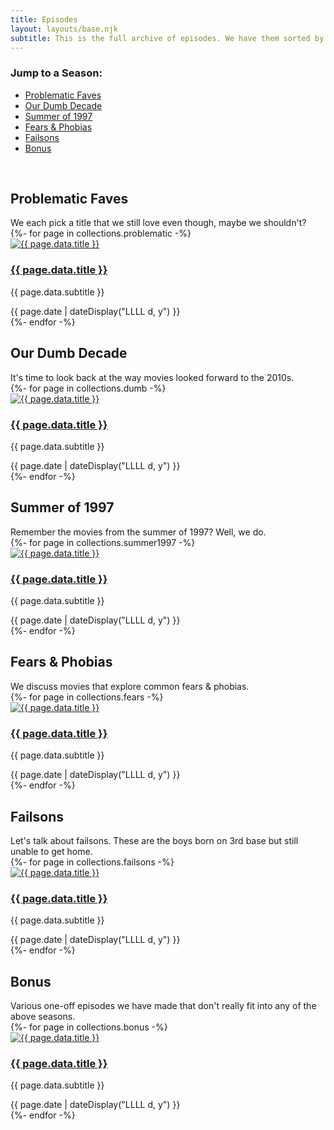 ```yaml
---
title: Episodes
layout: layouts/base.njk
subtitle: This is the full archive of episodes. We have them sorted by season, but feel free to just find a movie you enjoy and start there.
---
```


<h3>Jump to a Season:</h3>
<ul class="podcasts">
	<li><a href="#problematic">Problematic Faves</a></li>
	<li><a href="#dumb">Our Dumb Decade</a></li>
	<li><a href="#summer1997">Summer of 1997</a></li>
	<li><a href="#fears">Fears & Phobias</a></li>
	<li><a href="#failsons">Failsons</a></li>
	<li><a href="#bonus">Bonus</a></li>
</ul>
<br class="clear" />
<h2 id="problematic" class="season">Problematic Faves</h2>
We each pick a title that we still love even though, maybe we shouldn't?
<div class="flex-grid">
	{%- for page in collections.problematic -%}
	  <div class="episode">
	  	<a href="{{ page.url }}"><img src="/images/{{ page.data.image }}-thumb.jpg" alt="{{ page.data.title }}" /></a>
	  	<div>
		  	<h3><a href="{{ page.url }}">{{ page.data.title }}</a></h3>
		  	<p>{{ page.data.subtitle }}</p>
		    <span datetime="{{ page.date }}">{{ page.date | dateDisplay("LLLL d, y") }}</span>
	  </div>
	 </div>
	{%- endfor -%}
</div>

<h2 id="dumb" class="season">Our Dumb Decade</h2>
It's time to look back at the way movies looked forward to the 2010s. 
<div class="flex-grid">
	{%- for page in collections.dumb -%}
	  <div class="episode">
	  	<a href="{{ page.url }}"><img src="/images/{{ page.data.image }}-thumb.jpg" alt="{{ page.data.title }}" /></a>
	  	<div>
		  	<h3><a href="{{ page.url }}">{{ page.data.title }}</a></h3>
		  	<p>{{ page.data.subtitle }}</p>
		    <span datetime="{{ page.date }}">{{ page.date | dateDisplay("LLLL d, y") }}</span>
	  </div>
	 </div>
	{%- endfor -%}
</div>
<h2 id="summer1997" class="season">Summer of 1997</h2>
Remember the movies from the summer of 1997? Well, we do.
<div class="flex-grid">
	{%- for page in collections.summer1997 -%}
	  <div class="episode">
	  	<a href="{{ page.url }}"><img src="/images/{{ page.data.image }}-thumb.jpg" alt="{{ page.data.title }}" /></a>
	  	<div>
		  	<h3><a href="{{ page.url }}">{{ page.data.title }}</a></h3>
		  	<p>{{ page.data.subtitle }}</p>
		    <span datetime="{{ page.date }}">{{ page.date | dateDisplay("LLLL d, y") }}</span>
	  </div>
	 </div>
	{%- endfor -%}
</div>
<h2 id="fears" class="season">Fears & Phobias</h2>
We discuss movies that explore common fears & phobias.<div class="flex-grid">
	{%- for page in collections.fears -%}
	  <div class="episode">
	  	<a href="{{ page.url }}"><img src="/images/{{ page.data.image }}-thumb.jpg" alt="{{ page.data.title }}" /></a>
	  	<div>
		  	<h3><a href="{{ page.url }}">{{ page.data.title }}</a></h3>
		  	<p>{{ page.data.subtitle }}</p>
		    <span datetime="{{ page.date }}">{{ page.date | dateDisplay("LLLL d, y") }}</span>
	  </div>
	 </div>
	{%- endfor -%}
</div>
<h2 id="failsons" class="season">Failsons</h2>
Let's talk about failsons. These are the boys born on 3rd base but still unable to get home.<div class="flex-grid">
	{%- for page in collections.failsons -%}
	  <div class="episode">
	  	<a href="{{ page.url }}"><img src="/images/{{ page.data.image }}-thumb.jpg" alt="{{ page.data.title }}" /></a>
	  	<div>
		  	<h3><a href="{{ page.url }}">{{ page.data.title }}</a></h3>
		  	<p>{{ page.data.subtitle }}</p>
		    <span datetime="{{ page.date }}">{{ page.date | dateDisplay("LLLL d, y") }}</span>
	  </div>
	 </div>
	{%- endfor -%}
</div>
<h2 id="bonus" class="season">Bonus</h2>
Various one-off episodes we have made that don't really fit into any of the above seasons.
<div class="flex-grid">
	{%- for page in collections.bonus -%}
	  <div class="episode">
	  	<a href="{{ page.url }}"><img src="/images/{{ page.data.image }}-thumb.jpg" alt="{{ page.data.title }}" /></a>
	  	<div>
		  	<h3><a href="{{ page.url }}">{{ page.data.title }}</a></h3>
		  	<p>{{ page.data.subtitle }}</p>
		    <span datetime="{{ page.date }}">{{ page.date | dateDisplay("LLLL d, y") }}</span>
	  </div>
	 </div>
	{%- endfor -%}
</div>